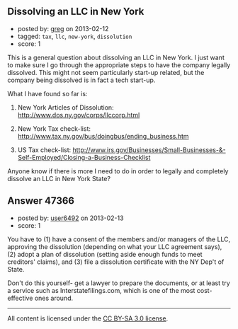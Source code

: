 ## Dissolving an LLC in New York

- posted by: [greg](https://stackexchange.com/users/-1/23987-greg) on 2013-02-12
- tagged: `tax`, `llc`, `new-york`, `dissolution`
- score: 1

This is a general question about dissolving an LLC in New York. I just want to make sure I go through the appropriate steps to have the company legally dissolved. This might not seem particularly start-up related, but the company being dissolved is in fact a tech start-up.

What I have found so far is:

1) New York Articles of Dissolution: http://www.dos.ny.gov/corps/llccorp.html

2) New York Tax check-list: http://www.tax.ny.gov/bus/doingbus/ending_business.htm

3) US Tax check-list: http://www.irs.gov/Businesses/Small-Businesses-&-Self-Employed/Closing-a-Business-Checklist

Anyone know if there is more I need to do in order to legally and completely dissolve an LLC in New York State?


## Answer 47366

- posted by: [user6492](https://stackexchange.com/users/-1/6492-user6492) on 2013-02-13
- score: 1

You have to (1) have a consent of the members and/or managers of the LLC, approving the dissolution (depending on what your LLC agreement says), (2) adopt a plan of dissolution (setting aside enough funds to meet creditors' claims), and (3) file a dissolution certificate with the NY Dep't of State.

Don't do this yourself- get a lawyer to prepare the documents, or at least try a service such as Interstatefilings.com, which is one of the most cost-effective ones around. 



---

All content is licensed under the [CC BY-SA 3.0 license](https://creativecommons.org/licenses/by-sa/3.0/).
